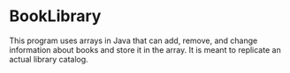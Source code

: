 # BookLibrary
This program uses arrays in Java that can add, remove, and change information about books and store it in the array. It is meant to replicate an actual library catalog.
